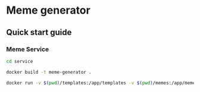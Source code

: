 # Meme generator

## Quick start guide

### Meme Service
```bash
cd service

docker build -t meme-generator .

docker run -v $(pwd)/templates:/app/templates -v $(pwd)/memes:/app/memes -p 3000:3000 meme-generator:latest
```